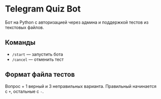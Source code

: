 # Telegram Quiz Bot

Бот на Python с авторизацией через админа и поддержкой тестов из текстовых файлов.

## Команды
- `/start` — запустить бота
- `/cancel` — отменить тест

## Формат файла тестов
Вопрос + 1 верный и 3 неправильных варианта. Правильный начинается с `+`, остальные с `-`.
